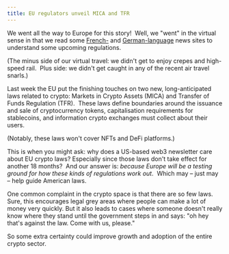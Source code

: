 ```yaml
---
title: EU regulators unveil MICA and TFR
---
```

We went all the way to Europe for this story!  Well, we "went" in the virtual sense in that we read some [French-](https://www.lemonde.fr/pixels/article/2022/07/01/l-europe-se-dote-d-un-cadre-legal-pour-reguler-les-cryptoactifs_6133011_4408996.html) and [German-language](https://www.manager-magazin.de/finanzen/bitcoin-kaufen-und-verkaufen-eu-einigt-sich-auf-regulierung-von-kryptowaehrungen-a-2c27b046-8599-48f7-a1da-bcda71e9b4cd) news sites to understand some upcoming regulations.

(The minus side of our virtual travel: we didn't get to enjoy crepes and high-speed rail.  Plus side: we didn't get caught in any of the recent air travel snarls.)

Last week the EU put the finishing touches on two new, long-anticipated laws related to crypto: Markets in Crypto Assets (MICA) and Transfer of Funds Regulation (TFR).  These laws define boundaries around the issuance and sale of cryptocurrency tokens, capitalisation requirements for stablecoins, and information crypto exchanges must collect about their users.  

(Notably, these laws won't cover NFTs and DeFi platforms.)

This is when you might ask: why does a US-based web3 newsletter care about EU crypto laws? Especially since those laws don't take effect for another 18 months?  And our answer is: _because Europe will be a testing ground for how these kinds of regulations work out_.  Which may – just may – help guide American laws.

One common complaint in the crypto space is that there are so few laws. Sure, this encourages legal grey areas where people can make a lot of money very quickly. But it also leads to cases where someone doesn't really know where they stand until the government steps in and says: "oh hey that's against the law. Come with us, please." 

So some extra certainty could improve growth and adoption of the entire crypto sector.